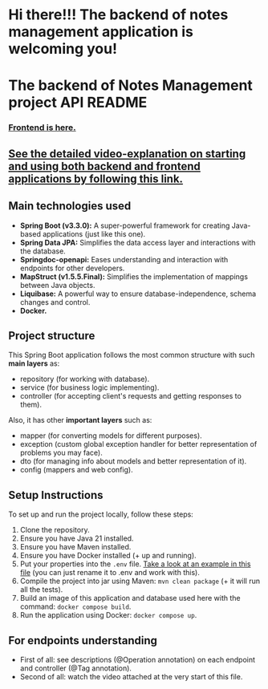 # Hi there!!! The backend of notes management application is welcoming you!

# The backend of Notes Management project API README

### [Frontend is here.](https://github.com/VdBondarev/notes_management_app_frontend)

## [See the detailed video-explanation on starting and using both backend and frontend applications by following this link.](https://www.loom.com/share/995da21a4a6e4b03bfdf7beab86a2ee9?sid=f132659f-6bdb-4c53-a428-7c6a3e26a737)

## Main technologies used

- **Spring Boot (v3.3.0):** A super-powerful framework for creating Java-based applications (just like this one).
- **Spring Data JPA:** Simplifies the data access layer and interactions with the database.
- **Springdoc-openapi:** Eases understanding and interaction with endpoints for other developers.
- **MapStruct (v1.5.5.Final):** Simplifies the implementation of mappings between Java objects.
- **Liquibase:** A powerful way to ensure database-independence, schema changes and control.
- **Docker.**

## Project structure

This Spring Boot application follows the most common structure with such **main layers** as:
- repository (for working with database).
- service (for business logic implementing).
- controller (for accepting client's requests and getting responses to them).

Also, it has other **important layers** such as:
- mapper (for converting models for different purposes).
- exception (custom global exception handler for better representation of problems you may face).
- dto (for managing info about models and better representation of it).
- config (mappers and web config).

## Setup Instructions

To set up and run the project locally, follow these steps:

1. Clone the repository.
2. Ensure you have Java 21 installed.
3. Ensure you have Maven installed.
4. Ensure you have Docker installed (+ up and running).
5. Put your properties into the `.env` file. [Take a look at an example in this file](.envSample) (you can just rename it to .env and work with this).
6. Compile the project into jar using Maven: `mvn clean package` (+ it will run all the tests).
7. Build an image of this application and database used here with the command: `docker compose build`.
8. Run the application using Docker: `docker compose up`.

## For endpoints understanding

- First of all: see descriptions (@Operation annotation) on each endpoint and controller (@Tag annotation).
- Second of all: watch the video attached at the very start of this file.
